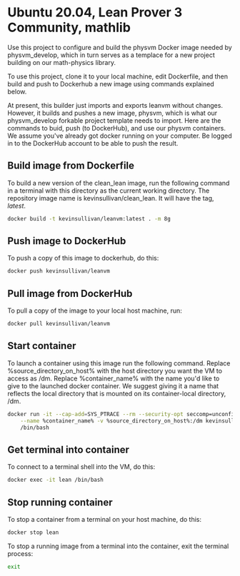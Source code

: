 # Ubuntu 20.04, Lean Prover 3 Community, mathlib

Use this project to configure and build the
physvm Docker image needed by physvm_develop,
which in turn serves as a templace for a new
project building on our math-physics library. 

To use this project, clone it to your local
machine, edit Dockerfile, and then build and
push to Dockerhub a new image using commands
explained below.

At
present, this builder just imports and exports
leanvm without changes. However, it builds and
pushes a new image, physvm, which is what our
physvm_develop forkable project template needs
to import. Here are the commands to buid, push
(to DockerHub), and use our physvm containers.
We assume you've already got docker running on
your computer. Be logged in to the DockerHub
account to be able to push the result.

## Build image from Dockerfile

To build a new version of the clean_lean image, 
run the following command in a terminal with this
directory as the current working directory. The
repository image name is kevinsullivan/clean_lean.
It will have the tag, *latest*.

``` sh
docker build -t kevinsullivan/leanvm:latest . -m 8g
```

## Push image to DockerHub

To push a copy of this image to dockerhub, do this:

``` sh
docker push kevinsullivan/leanvm
```

## Pull image from DockerHub

To pull a copy of the image to your local host machine, run:

```sh
docker pull kevinsullivan/leanvm
```

## Start container

To launch a container using this image run the following command.
Replace %source_directory_on_host% with the host directory you want 
the VM to access as /dm. Replace %container_name% with the name you'd
like to give to the launched docker container. We suggest giving it 
a name that reflects the local directory that is mounted on its
container-local directory, /dm.

``` sh
docker run -it --cap-add=SYS_PTRACE --rm --security-opt seccomp=unconfined \
    --name %container_name% -v %source_directory_on_host%:/dm kevinsullivan/leanvm \
    /bin/bash
```

## Get terminal into container

To connect to a terminal shell into the VM, do this:

``` sh
docker exec -it lean /bin/bash
```

## Stop running container

To stop a container from a terminal on your host machine, do this:

``` sh
docker stop lean
```

To stop a running image from a terminal into the container, exit the terminal process:

``` sh
exit
```
